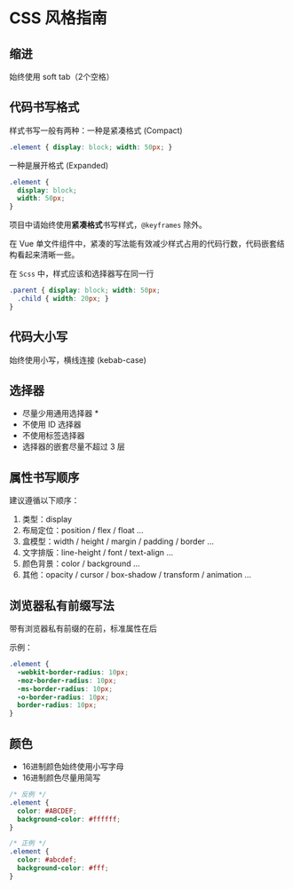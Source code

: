 # CSS 风格指南

## 缩进

始终使用 soft tab（2个空格）


## 代码书写格式

样式书写一般有两种：一种是紧凑格式 (Compact)
```css
.element { display: block; width: 50px; }
```

一种是展开格式 (Expanded)
```css
.element {
  display: block;
  width: 50px;
}
```

项目中请始终使用**紧凑格式**书写样式，`@keyframes` 除外。

在 Vue 单文件组件中，紧凑的写法能有效减少样式占用的代码行数，代码嵌套结构看起来清晰一些。

在 `Scss` 中，样式应该和选择器写在同一行
```scss
.parent { display: block; width: 50px;
  .child { width: 20px; }
}
```


## 代码大小写

始终使用小写，横线连接 (kebab-case)


## 选择器

- 尽量少用通用选择器 *
- 不使用 ID 选择器
- 不使用标签选择器
- 选择器的嵌套尽量不超过 3 层


## 属性书写顺序

建议遵循以下顺序：

1. 类型：display
2. 布局定位：position / flex / float ...
3. 盒模型：width / height / margin / padding / border ...
4. 文字排版：line-height / font / text-align ...
5. 颜色背景：color / background ...
6. 其他：opacity / cursor / box-shadow / transform / animation ...


## 浏览器私有前缀写法

带有浏览器私有前缀的在前，标准属性在后

示例：
```css
.element {
  -webkit-border-radius: 10px;
  -moz-border-radius: 10px;
  -ms-border-radius: 10px;
  -o-border-radius: 10px;
  border-radius: 10px;
}
```


## 颜色

- 16进制颜色始终使用小写字母
- 16进制颜色尽量用简写

```css
/* 反例 */
.element {
  color: #ABCDEF;
  background-color: #ffffff;
}

/* 正例 */
.element {
  color: #abcdef;
  background-color: #fff;
}
```